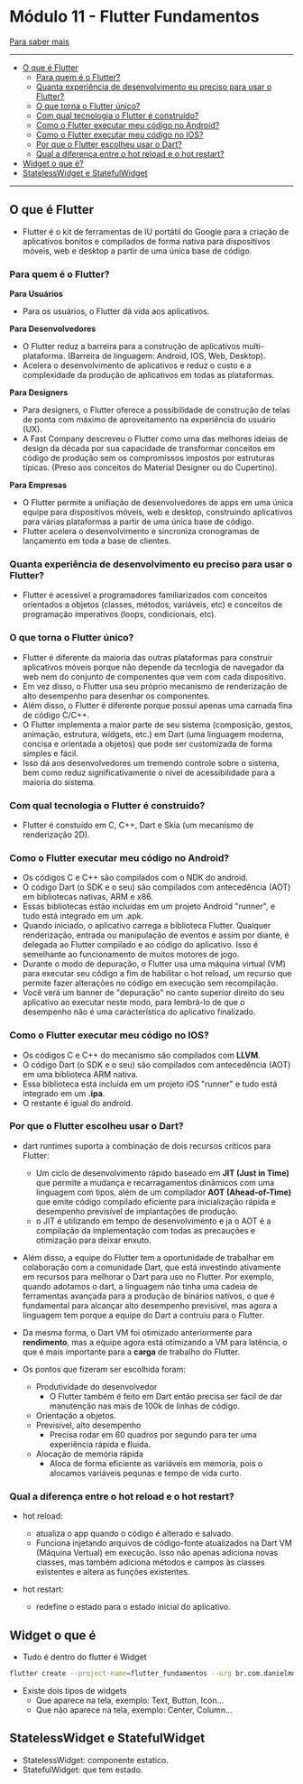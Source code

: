 # Módulo 11 - Flutter Fundamentos

[Para saber mais](https://flutter.dev/docs/resources/faq)

---

- [O que é Flutter](#o-que-é-flutter)
  - [Para quem é o Flutter?](#para-quem-é-o-flutter)
  - [Quanta experiência de desenvolvimento eu preciso para usar o Flutter?](#quanta-experiência-de-desenvolvimento-eu-preciso-para-usar-o-flutter)
  - [O que torna o Flutter único?](#o-que-torna-o-flutter-único)
  - [Com qual tecnologia o Flutter é construído?](#com-qual-tecnologia-o-flutter-é-construído)
  - [Como o Flutter executar meu código no Android?](#como-o-flutter-executar-meu-código-no-android)
  - [Como o Flutter executar meu código no IOS?](#como-o-flutter-executar-meu-código-no-ios)
  - [Por que o Flutter escolheu usar o Dart?](#por-que-o-flutter-escolheu-usar-o-dart)
  - [Qual a diferença entre o hot reload e o hot restart?](#qual-a-diferença-entre-o-hot-reload-e-o-hot-restart)
- [Widget o que é?](#widget-o-que-é)
- [StatelessWidget e StatefulWidget](#statelesswidget-e-statefulwidget)
---
## O que é Flutter
- Flutter é o kit de ferramentas de IU portátil do Google para a criação de aplicativos bonitos e compilados de forma nativa para dispositivos móveis, web e desktop a partir de uma única base de código.

### Para quem é o Flutter?

**Para Usuários**
- Para os usuários, o Flutter dá vida aos aplicativos.

**Para Desenvolvedores**
- O Flutter reduz a barreira para a construção de aplicativos multi-plataforma. (Barreira de linguagem: Android, IOS, Web, Desktop).
- Acelera o desenvolvimento de aplicativos e reduz o custo e a complexidade da produção de aplicativos em todas as plataformas.

**Para Designers**
- Para designers, o Flutter oferece a possibilidade de construção de telas de ponta com máximo de aproveitamento na experiência do usuário (UX).
- A Fast Company descreveu o Flutter como uma das melhores ideias de design da década por sua capacidade de transformar conceitos em código de produção sem os compromissos impostos por estruturas típicas. (Preso aos conceitos do Material Designer ou do Cupertino).

**Para Empresas**
- O Flutter permite a unifiação de desenvolvedores de apps em uma única equipe para dispositivos móveis, web e desktop, construindo aplicativos para várias plataformas a partir de uma única base de código.
- Flutter acelera o desenvolvimento e sincroniza cronogramas de lançamento em toda a base de clientes.

### Quanta experiência de desenvolvimento eu preciso para usar o Flutter?
- Flutter é acessível a programadores familiarizados com conceitos orientados a objetos (classes, métodos, variáveis, etc) e conceitos de programação imperativos (loops, condicionais, etc).

### O que torna o Flutter único?
- Flutter é diferente da maioria das outras plataformas para construir aplicativos móveis porque não depende da tecnlogia de navegador da web nem do conjunto de componentes que vem com cada dispositivo.
- Em vez disso, o Flutter usa seu próprio mecanismo de renderização de alto desempenho para desenhar os componentes.
- Além disso, o Flutter é diferente porque possui apenas uma camada fina de código C/C++.
- O Flutter implementa a maior parte de seu sistema (composição, gestos, animação, estrutura, widgets, etc.) em Dart (uma linguagem moderna, concisa e orientada a objetos) que pode ser customizada de forma simples e fácil.
- Isso dá aos desenvolvedores um tremendo controle sobre o sistema, bem como reduz significativamente o nível de acessibilidade para a maioria do sistema.

### Com qual tecnologia o Flutter é construído?

- Flutter é constuído em C, C++, Dart e Skia (um mecanismo de renderização 2D).
### Como o Flutter executar meu código no Android?
- Os códigos C e C++ são compilados com o NDK do android.
- O código Dart (o SDK e o seu) são compilados com antecedência (AOT) em bibliotecas nativas, ARM e x86.
- Essas bibliotecas estão incluídas em um projeto Android "runner", e tudo está integrado em um .apk.
- Quando iniciado, o aplicativo carrega a biblioteca Flutter. Qualquer renderização, entrada ou manipulação de eventos e assim por diante, é delegada ao Flutter compilado e ao código do aplicativo. Isso é semelhante ao funcionamento de muitos motores de jogo.
- Durante o modo de depuração, o Flutter usa uma máquina virtual (VM) para executar seu código a fim de habilitar o hot reload, um recurso que permite fazer alterações no código em execução sem recompilação.
- Você verá um banner de "depuração" no canto superior direito do seu aplicativo ao executar neste modo, para lembrá-lo de que o desempenho não é uma característica do aplicativo finalizado.

### Como o Flutter executar meu código no IOS?
- Os códigos C e C++ do mecanismo são compilados com **LLVM**.
- O código Dart (o SDK e o seu) são compilados com antecedência (AOT) em uma biblioteca ARM nativa.
- Essa biblioteca está incluída em um projeto iOS "runner" e tudo está integrado em um **.ipa**.
- O restante é igual do android.

### Por que o Flutter escolheu usar o Dart?
- dart runtimes suporta a combinação de dois recursos críticos para Flutter:
  - Um ciclo de desenvolvimento rápido baseado em **JIT (Just in Time)** que permite a mudança e recarragamentos dinâmicos com uma linguagem com tipos, além de um compilador **AOT (Ahead-of-Time)** que emite código compilado eficiente para inicialização rápida e desempenho previsível de implantações de produção.
  - o JIT é utilizando em tempo de desenvolvimento e ja o AOT é a compilação da implementação com todas as precauções e otimização para deixar enxuto.
- Além disso, a equipe do Flutter tem a oportunidade de trabalhar em colaboração com a comunidade Dart, que está investindo ativamente em recursos para melhorar o Dart para uso no Flutter. Por exemplo, quando adotamos o dart, a linguagem não tinha uma cadeia de ferramentas avançada para a produção de binários nativos, o que é fundamental para alcançar alto desempenho previsível, mas agora a linguagem tem porque a equipe do Dart a contruiu para o Flutter.
- Da mesma forma, o Dart VM foi otimizado anteriormente para **rendimento**, mas a equipe agora está otimizando a VM para latência, o que é mais importante para a **carga** de trabalho do Flutter.

- Os pontos que fizeram ser escolhida foram:
  - Produtividade do desenvolvedor
    - O Flutter também é feito em Dart então precisa ser fácil de dar manutenção nas mais de 100k de linhas de código.
  - Orientação a objetos.
  - Previsível, alto desempenho
    - Precisa rodar em 60 quadros por segundo para ter uma experiência rápida e fluida.
  - Alocação de memória rápida
    - Aloca de forma eficiente as variáveis em memoria, pois o alocamos variáveis pequnas e tempo de vida curto.

### Qual a diferença entre o hot reload e o hot restart?

- hot reload:
  - atualiza o app quando o código é alterado e salvado.
  - Funciona injetando arquivos de código-fonte atualizados na Dart VM (Máquina Vertual) em execução. Isso não apenas adiciona novas classes, mas também adiciona métodos e campos às classes existentes e altera as funções existentes.

- hot restart:
  - redefine o estado para o estado inicial do aplicativo.


## Widget o que é
- Tudo é dentro do flutter é Widget
```bash
flutter create --project-name=flutter_fundamentos --org br.com.danielmorita --platforms android,ios -a kotlin -i swift ./flutter_fundamentos
```
- Existe dois tipos de widgets
  - Que aparece na tela, exemplo: Text, Button, Icon...
  - Que não aparece na tela, exemplo: Center, Column...

## StatelessWidget e StatefulWidget
- StatelessWidget: componente estatico.
- StatefulWidget: que tem estado.